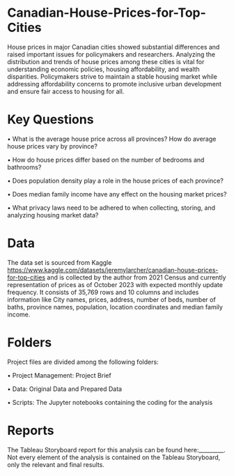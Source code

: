 # Canadian-House-Prices-for-Top-Cities
House prices in major Canadian cities showed substantial differences and raised important issues for policymakers and researchers. Analyzing the distribution and trends of house prices among these cities is vital for understanding economic policies, housing affordability, and wealth disparities. Policymakers strive to maintain a stable housing market while addressing affordability concerns to promote inclusive urban development and ensure fair access to housing for all.
# Key Questions
•	What is the average house price across all provinces? How do average house prices vary by province?

•	How do house prices differ based on the number of bedrooms and bathrooms?

•	Does population density play a role in the house prices of each province?

•	Does median family income have any effect on the housing market prices?

•	What privacy laws need to be adhered to when collecting, storing, and analyzing housing market data?

# Data
The data set is sourced from Kaggle https://www.kaggle.com/datasets/jeremylarcher/canadian-house-prices-for-top-cities and is collected by the author from 2021 Census and currently representation of prices as of October 2023 with expected monthly update frequency.
It consists of 35,769 rows and 10 columns and includes information like City names, prices, address, number of beds, number of baths, province names, population, location coordinates and median family income.
# Folders
Project files are divided among the following folders:

•	Project Management: Project Brief

•	Data: Original Data and Prepared Data

•	Scripts: The Jupyter notebooks containing the coding for the analysis

# Reports
The Tableau Storyboard report for this analysis can be found here:_________. Not every element of the analysis is contained on the Tableau Storyboard, only the relevant and final results.
